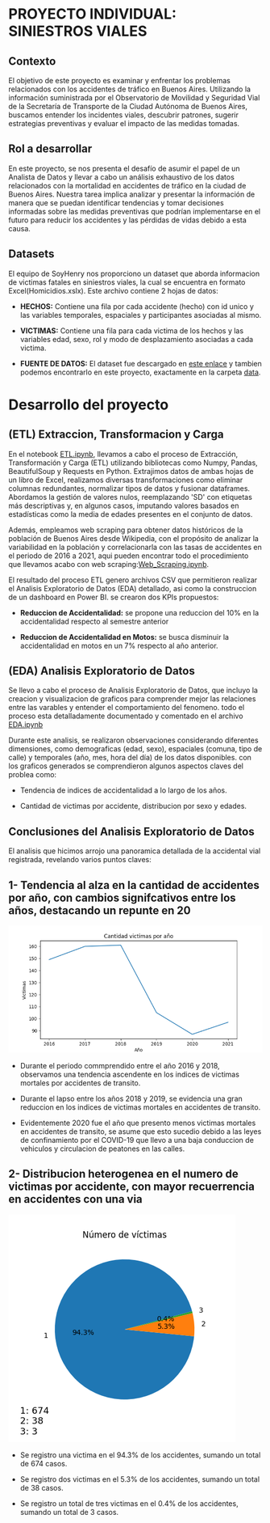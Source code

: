 #                                                       PROYECTO INDIVIDUAL: SINIESTROS VIALES


## Contexto

El objetivo de este proyecto es examinar y enfrentar los problemas relacionados con los accidentes de tráfico en Buenos Aires. Utilizando la información suministrada por el Observatorio de Movilidad y Seguridad Vial de la Secretaría de Transporte de la Ciudad Autónoma de Buenos Aires, buscamos entender los incidentes viales, descubrir patrones, sugerir estrategias preventivas y evaluar el impacto de las medidas tomadas.



## Rol a desarrollar

En este proyecto, se nos presenta el desafío de asumir el papel de un Analista de Datos y llevar a cabo un análisis exhaustivo de los datos relacionados con la mortalidad en accidentes de tráfico en la ciudad de Buenos Aires. Nuestra tarea implica analizar y presentar la información de manera que se puedan identificar tendencias y tomar decisiones informadas sobre las medidas preventivas que podrían implementarse en el futuro para reducir los accidentes y las pérdidas de vidas debido a esta causa.



## Datasets

El equipo de SoyHenry nos proporciono un dataset que aborda informacion de victimas fatales en siniestros viales, la cual se encuentra en formato Excel(Homicidios.xslx). Este archivo contiene 2 hojas de datos:

- **HECHOS:** Contiene una fila por cada accidente (hecho) con id unico y las variables temporales, espaciales y participantes asociadas al mismo.

- **VICTIMAS:** Contiene una fila para cada victima de los hechos y las variables edad, sexo, rol y modo de desplazamiento asociadas a cada victima.

- **FUENTE DE DATOS:** El dataset fue descargado en [este enlace](https://data.buenosaires.gob.ar/dataset/victimas-siniestros-viales) y tambien podemos encontrarlo en este proyecto, exactamente en la carpeta [data](data).



# Desarrollo del proyecto

## (ETL) Extraccion, Transformacion y Carga

En el notebook [ETL.ipynb](ETL.ipynb), llevamos a cabo el proceso de Extracción, Transformación y Carga (ETL) utilizando bibliotecas como Numpy, Pandas, BeautifulSoup y Requests en Python. Extrajimos datos de ambas hojas de un libro de Excel, realizamos diversas transformaciones como eliminar columnas redundantes, normalizar tipos de datos y fusionar dataframes. Abordamos la gestión de valores nulos, reemplazando 'SD' con etiquetas más descriptivas y, en algunos casos, imputando valores basados en estadísticas como la media de edades presentes en el conjunto de datos.

Además, empleamos web scraping para obtener datos históricos de la población de Buenos Aires desde Wikipedia, con el propósito de analizar la variabilidad en la población y correlacionarla con las tasas de accidentes en el periodo de 2016 a 2021, aqui pueden encontrar todo el procedimiento que llevamos acabo con web scraping:[Web_Scraping.ipynb](Web_Scraping.ipynb).

El resultado del proceso ETL genero archivos CSV que permitieron realizar el Analisis Exploratorio de Datos (EDA) detallado, asi como la construccion de un dashboard en Power BI. se crearon dos KPIs propuestos:

- **Reduccion de Accidentalidad:** se propone una reduccion del 10% en la accidentalidad respecto al semestre anterior

- **Reduccion de Accidentalidad en Motos:** se busca disminuir la accidentalidad en motos en un 7% respecto al año anterior.


## (EDA) Analisis Exploratorio de Datos

Se llevo a cabo el proceso de Analisis Exploratorio de Datos, que incluyo la creacion y visualizacion de graficos para comprender mejor las relaciones entre las varables y entender el comportamiento del fenomeno. todo el proceso esta detalladamente documentado y comentado en el archivo [EDA.ipynb](EDA.ipynb)

Durante este analisis, se realizaron observaciones considerando diferentes dimensiones, como demograficas (edad, sexo), espaciales (comuna, tipo de calle) y temporales (año, mes, hora del día) de los datos disponibles. con los graficos generados se comprendieron algunos aspectos claves del problea como:

- Tendencia de indices de accidentalidad a lo largo de los años.

- Cantidad de victimas por accidente, distribucion por sexo y edades.



## Conclusiones del Analisis Exploratorio de Datos

El analisis que hicimos arrojo una panoramica detallada de la accidental vial registrada, revelando varios puntos claves:

## 1- Tendencia al alza en la cantidad de accidentes por año, con cambios signifcativos entre los años, destacando un repunte en 20
![Imagen](Images/grafico1.png)

- Durante el periodo commprendido entre el año 2016 y 2018, observamos una tendencia ascendente en los indices de victimas mortales por accidentes de transito.

- Durante el lapso entre los años 2018 y 2019, se evidencia una gran reduccion en los indices de victimas mortales en accidentes de transito.

- Evidentemente 2020 fue el año que presento menos victimas mortales en accidentes de transito, se asume que esto sucedio debido a las leyes de confinamiento por el COVID-19 que llevo a una baja conduccion de vehiculos y circulacion de peatones en las calles.

## 2- Distribucion heterogenea en el numero de victimas por accidente, con mayor recuerrencia en accidentes con una via
![Imagen](Images/grafico2.png)

- Se registro una victima en el 94.3% de los accidentes, sumando un total de 674 casos.

- Se registro dos victimas en el 5.3% de los accidentes, sumando un total de 38 casos.

- Se registro un total de tres victimas en el 0.4% de los accidentes, sumando un total de 3 casos.




